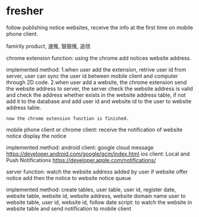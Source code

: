 fresher
=======

follow publishing notice websites,  receive the info at the first time on mobile phone client.

famirily product, 速推, 狠狠推, 追信


chrome extension function:
    using the chrome add notices website address.


implemented method:
	1.when user add the extension, retrive user id from server,
	user can sync the user id between mobile client and computer through
	2D code.
	2.when user add a website, the chrome extension send the website address 
	to server, the server check the website address is valid and check the address
	whether exists in the website address table, if not add it to the database
	and add user id and website id to the user to website address table.
    
    now the chrome extension function is finished.



mobile phone client or chrome client:
    receive the notification of website notice
    display the notice

implemented method:
    android client: google cloud message        https://developer.android.com/google/gcm/index.html
    ios client:  Local and Push Notifications   https://developer.apple.com/notifications/

server function:
    watch the website address added by user
    if website offer notice add then the notice to website notice queue

implemented method:
    create tables, 
        user table, user id, register date,
        website table, website id, website address, website domain name
        user to website table, user id, website id, follow date
    script: to watch the website in website table and send notification to mobile client
    
    
	